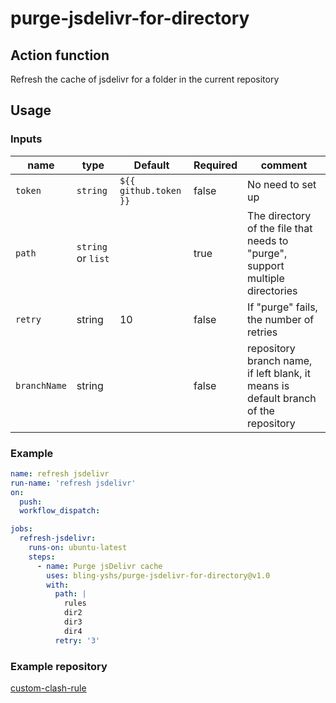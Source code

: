 # purge-jsdelivr-for-directory

## Action function

Refresh the cache of jsdelivr for a folder in the current repository

## Usage

### Inputs

| name         | type               | Default               | Required | comment                                                                             |
| ------------ | ------------------ | --------------------- | -------- | ----------------------------------------------------------------------------------- |
| `token`      | `string`           | `${{ github.token }}` | false    | No need to set up                                                                   |
| `path`       | `string` or `list` |                       | true     | The directory of the file that needs to "purge", support multiple directories       |
| `retry`      | string             | 10                    | false    | If "purge" fails, the number of retries                                             |
| `branchName` | string             |                       | false    | repository branch name, if left blank, it means is default branch of the repository |

### Example

```yaml
name: refresh jsdelivr
run-name: 'refresh jsdelivr'
on:
  push:
  workflow_dispatch:

jobs:
  refresh-jsdelivr:
    runs-on: ubuntu-latest
    steps:
      - name: Purge jsDelivr cache
        uses: bling-yshs/purge-jsdelivr-for-directory@v1.0
        with:
          path: |
            rules
            dir2
            dir3
            dir4
          retry: '3'
```

### Example repository

[custom-clash-rule](https://github.com/bling-yshs/custom-clash-rule)

